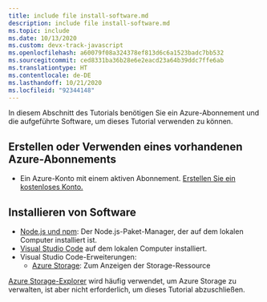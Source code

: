 ```yaml
---
title: include file install-software.md
description: include file install-software.md
ms.topic: include
ms.date: 10/13/2020
ms.custom: devx-track-javascript
ms.openlocfilehash: a60079f08a324378ef813d6c6a1523badc7bb532
ms.sourcegitcommit: ced8331ba36b28e6e2eacd23a64b39ddc7ffe6ab
ms.translationtype: HT
ms.contentlocale: de-DE
ms.lasthandoff: 10/21/2020
ms.locfileid: "92344148"
---
```

In diesem Abschnitt des Tutorials benötigen Sie ein Azure-Abonnement und die aufgeführte Software, um dieses Tutorial verwenden zu können.

## <a name="create-or-use-existing-azure-subscription"></a>Erstellen oder Verwenden eines vorhandenen Azure-Abonnements 

* Ein Azure-Konto mit einem aktiven Abonnement. [Erstellen Sie ein kostenloses Konto.](https://azure.microsoft.com/free/?utm_source=campaign&utm_campaign=vscode-tutorial-browser-upload-storage-blob&mktingSource=vscode-tutorial-storage-extension)

## <a name="install-software"></a>Installieren von Software

- [Node.js und npm](https://nodejs.org/en/download): Der Node.js-Paket-Manager, der auf dem lokalen Computer installiert ist.
- [Visual Studio Code](https://code.visualstudio.com/) auf dem lokalen Computer installiert. 
- Visual Studio Code-Erweiterungen:
    - [Azure Storage](https://marketplace.visualstudio.com/items?itemName=ms-azuretools.vscode-azurestorage): Zum Anzeigen der Storage-Ressource

[Azure Storage-Explorer](https://azure.microsoft.com/features/storage-explorer/) wird häufig verwendet, um Azure Storage zu verwalten, ist aber nicht erforderlich, um dieses Tutorial abzuschließen.